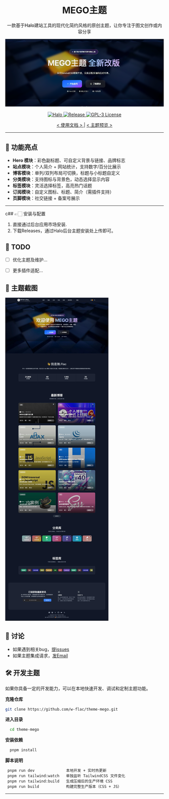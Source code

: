  <div align="center">
  <h1>MEGO主题</h1>
  <p style="font-weight:500;">
    一款基于Halo建站工具的现代化简约风格的原创主题，让你专注于图文创作或内容分享
  </p>
</div>

![](/images/hero.webp)

<p align="center">
  <a href="https://halo.run" target="_blank">
    <img
      src="https://img.shields.io/badge/dynamic/yaml?label=Halo&query=%24.spec.requires&url=https://raw.githubusercontent.com/w-flac/theme-mego/master/theme.yaml&color=113,195,71"
      alt="Halo"
    >
  </a>

  <a href="https://github.com/w-flac/theme-mego/releases" target="_blank">
    <img
      src="https://img.shields.io/github/v/release/w-flac/theme-mego?include_prereleases"
      alt="Release"
    >
  </a>

  <a href="https://github.com/w-flac/theme-mego/blob/main/LICENSE" target="_blank">
    <img
      src="https://img.shields.io/github/license/w-flac/theme-mego"
      alt="GPL-3 License"
    >
  </a>
</p>

<p align="center">
  <a href="https://www.itheme.net/docs/theme-mego" target="_blank">
 <  使用文档  >
  </a>
  |
  <a href="https://w-flac.org.cn" target="_blank">
 <  主题预览  >
  </a>
</p>

---

## 🌟 功能亮点
- **Hero 模块**：彩色副标题、可自定义背景与链接、品牌标志
- **站点模块**：个人简介 + 网站统计，支持数字/百分比展示
- **博客模块**：单列/双列布局可切换，标题与小标题自定义
- **分类模块**：支持图标与背景色，动态选择显示内容
- **标签模块**：灵活选择标签，高亮热门话题
- **订阅模块**：自定义图标、标题、简介（需插件支持）
- **页脚模块**：社交链接 + 备案号展示


---
c## 👉🏻 安装与配置

1. 直接通过后台应用市场安装.
2. 下载Releases，通过Halo后台主题安装处上传即可。


## 📝 TODO
- [ ] 优化主题及维护...
- [ ] 更多插件适配...



## 📸 主题截图

![](/images/main.webp)

## 💬 讨论
- 如果遇到相关bug，[提issues](https://github.com/w-flac/theme-mego/issues)
- 如果主题集成请求，[发Email](mailto:w-flac@m-imo.com)

## 🛠 开发主题
如果你具备一定的开发能力，可以在本地快速开发、调试和定制主题功能。

 **克隆仓库**  
  ```bash
  git clone https://github.com/w-flac/theme-mego.git
  ```
**进入目录**
```bash
  cd theme-mego
  ```
**安装依赖**  
```bash
  pnpm install
  ```
**脚本说明**  
 ```bash
  pnpm run dev              本地开发 + 实时热更新  
  pnpm run tailwind:watch   单独监听 TailwindCSS 文件变化  
  pnpm run tailwind:build   生成压缩后的生产环境 CSS  
  pnpm run build            构建完整生产版本（CSS + JS）
  ```

---

